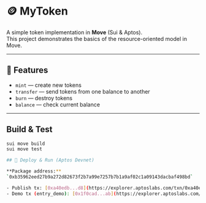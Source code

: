 # 🪙 MyToken

A simple token implementation in **Move** (Sui & Aptos).  
This project demonstrates the basics of the resource-oriented model in Move.

---

## 🔹 Features
- `mint` — create new tokens  
- `transfer` — send tokens from one balance to another  
- `burn` — destroy tokens  
- `balance` — check current balance  

---

## Build & Test
```bash
sui move build
sui move test

## 🚀 Deploy & Run (Aptos Devnet)

**Package address:**  
`0xb35962eed27b9a272d82673f2b7a99e7257b7b1a9af02c1a09143dacbaf498bd`

- Publish tx: [0xa40edb...d8](https://explorer.aptoslabs.com/txn/0xa40edb103423fee591d4947cb15843af4513cfb4b45a9275faa6ea444f2d74d8?network=devnet)  
- Demo tx (entry_demo): [0x1f0cad...ab](https://explorer.aptoslabs.com/txn/0x1f0cadf053ac26b3775a9585b53a88c480cd0a3f6d8b9f979a9fb98bae2acdab?network=devnet)
